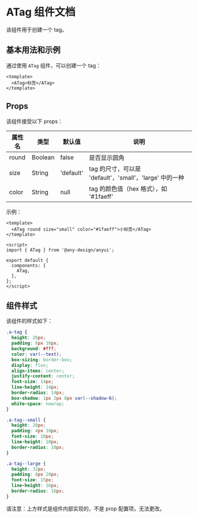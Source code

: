 # ATag 组件文档

该组件用于创建一个 tag。

## 基本用法和示例

通过使用 `ATag` 组件，可以创建一个 tag：

```vue
<template>
  <ATag>标签</ATag>
</template>
```

## Props

该组件接受以下 props：

| 属性名 | 类型 | 默认值 | 说明 |
| --- | --- | --- | --- |
| round | Boolean | false | 是否显示圆角 |
| size | String | 'default' | tag 的尺寸，可以是 'default'，'small'，'large' 中的一种 |
| color | String | null | tag 的颜色值（hex 格式），如 '#1faeff' |

示例：

```vue
<template>
  <ATag round size="small" color="#1faeff">小标签</ATag>
</template>

<script>
import { ATag } from '@any-design/anyui';

export default {
  components: {
    ATag,
  },
};
</script>
```

## 组件样式

该组件的样式如下：

```scss
.a-tag {
  height: 26px;
  padding: 6px 16px;
  background: #fff;
  color: var(--text);
  box-sizing: border-box;
  display: flex;
  align-items: center;
  justify-content: center;
  font-size: 14px;
  line-height: 14px;
  border-radius: 14px;
  box-shadow: 1px 2px 8px var(--shadow-6);
  white-space: nowrap;
}

.a-tag--small {
  height: 20px;
  padding: 4px 10px;
  font-size: 10px;
  line-height: 10px;
  border-radius: 10px;
}

.a-tag--large {
  height: 32px;
  padding: 8px 20px;
  font-size: 15px;
  line-height: 16px;
  border-radius: 16px;
}
```

请注意：上方样式是组件内部实现的，不是 prop 配置项，无法更改。